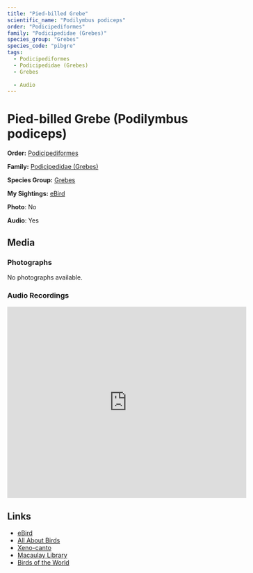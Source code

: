 ```yaml
---
title: "Pied-billed Grebe"
scientific_name: "Podilymbus podiceps"
order: "Podicipediformes"
family: "Podicipedidae (Grebes)"
species_group: "Grebes"
species_code: "pibgre"
tags: 
  - Podicipediformes
  - Podicipedidae (Grebes)
  - Grebes
  
  - Audio
---
```


# Pied-billed Grebe (Podilymbus podiceps)

**Order:** [Podicipediformes](/tags/podicipediformes)

**Family:** [Podicipedidae (Grebes)](/tags/podicipedidae-grebes)

**Species Group:** [Grebes](/tags/grebes)

**My Sightings:** [eBird](https://ebird.org/lifelist?r=world&time=life&spp=pibgre)

**Photo**: No 

**Audio**: Yes

## Media
### Photographs
No photographs available.

### Audio Recordings
<iframe src="https://macaulaylibrary.org/asset/626995454/embed" width="550" height="440" frameborder="0" allowfullscreen></iframe>

## Links
* [eBird](https://ebird.org/species/pibgre) 
* [All About Birds](https://www.allaboutbirds.org/guide/pibgre) 
* [Xeno-canto](https://www.xeno-canto.org/species/podilymbus-podiceps) 
* [Macaulay Library](https://search.macaulaylibrary.org/catalog?taxonCode=pibgre&sort=rating_rank_desc)
* [Birds of the World](https://birdsoftheworld.org/bow/species/pibgre)
